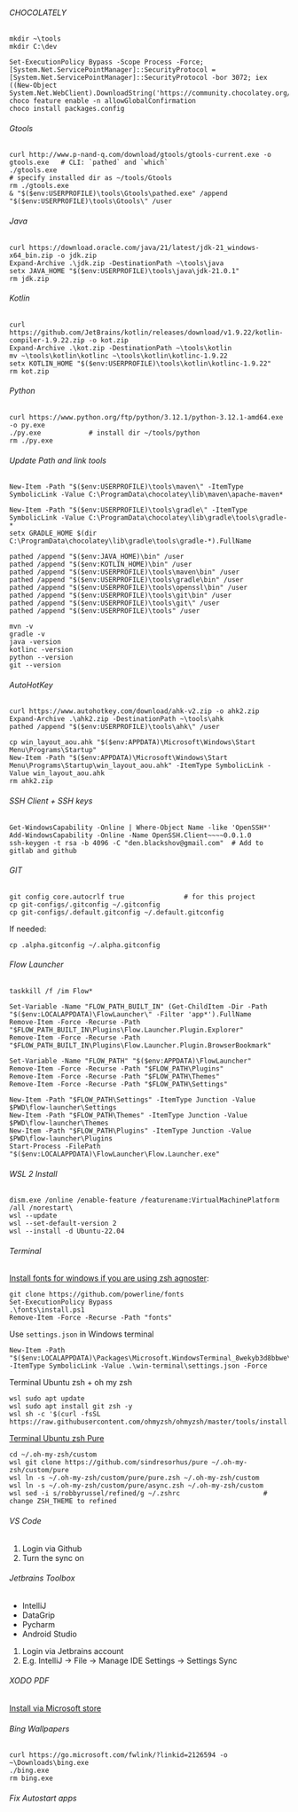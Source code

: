 ###### CHOCOLATELY
    mkdir ~\tools
    mkdir C:\dev

    Set-ExecutionPolicy Bypass -Scope Process -Force; [System.Net.ServicePointManager]::SecurityProtocol = [System.Net.ServicePointManager]::SecurityProtocol -bor 3072; iex ((New-Object System.Net.WebClient).DownloadString('https://community.chocolatey.org/install.ps1'))
    choco feature enable -n allowGlobalConfirmation
    choco install packages.config

###### Gtools 
    curl http://www.p-nand-q.com/download/gtools/gtools-current.exe -o gtools.exe   # CLI: `pathed` and `which`
    ./gtools.exe                                                                    # specify installed dir as ~/tools/Gtools
    rm ./gtools.exe                                                                 
    & "$($env:USERPROFILE)\tools\Gtools\pathed.exe" /append "$($env:USERPROFILE)\tools\Gtools\" /user

###### Java
    curl https://download.oracle.com/java/21/latest/jdk-21_windows-x64_bin.zip -o jdk.zip
    Expand-Archive .\jdk.zip -DestinationPath ~\tools\java
    setx JAVA_HOME "$($env:USERPROFILE)\tools\java\jdk-21.0.1"
    rm jdk.zip

###### Kotlin
    curl https://github.com/JetBrains/kotlin/releases/download/v1.9.22/kotlin-compiler-1.9.22.zip -o kot.zip
    Expand-Archive .\kot.zip -DestinationPath ~\tools\kotlin
    mv ~\tools\kotlin\kotlinc ~\tools\kotlin\kotlinc-1.9.22
    setx KOTLIN_HOME "$($env:USERPROFILE)\tools\kotlin\kotlinc-1.9.22"
    rm kot.zip

###### Python
    curl https://www.python.org/ftp/python/3.12.1/python-3.12.1-amd64.exe -o py.exe
    ./py.exe            # install dir ~/tools/python 
    rm ./py.exe

###### Update Path and link tools
    New-Item -Path "$($env:USERPROFILE)\tools\maven\" -ItemType SymbolicLink -Value C:\ProgramData\chocolatey\lib\maven\apache-maven*

    New-Item -Path "$($env:USERPROFILE)\tools\gradle\" -ItemType SymbolicLink -Value C:\ProgramData\chocolatey\lib\gradle\tools\gradle-*
    setx GRADLE_HOME $(dir C:\ProgramData\chocolatey\lib\gradle\tools\gradle-*).FullName

    pathed /append "$($env:JAVA_HOME)\bin" /user
    pathed /append "$($env:KOTLIN_HOME)\bin" /user   
    pathed /append "$($env:USERPROFILE)\tools\maven\bin" /user 
    pathed /append "$($env:USERPROFILE)\tools\gradle\bin" /user
    pathed /append "$($env:USERPROFILE)\tools\openssl\bin" /user
    pathed /append "$($env:USERPROFILE)\tools\git\bin" /user
    pathed /append "$($env:USERPROFILE)\tools\git\" /user 
    pathed /append "$($env:USERPROFILE)\tools" /user

    mvn -v
    gradle -v
    java -version
    kotlinc -version
    python --version
    git --version

###### AutoHotKey    
    curl https://www.autohotkey.com/download/ahk-v2.zip -o ahk2.zip
    Expand-Archive .\ahk2.zip -DestinationPath ~\tools\ahk
    pathed /append "$($env:USERPROFILE)\tools\ahk\" /user

    cp win_layout_aou.ahk "$($env:APPDATA)\Microsoft\Windows\Start Menu\Programs\Startup"
    New-Item -Path "$($env:APPDATA)\Microsoft\Windows\Start Menu\Programs\Startup\win_layout_aou.ahk" -ItemType SymbolicLink -Value win_layout_aou.ahk
    rm ahk2.zip

###### SSH Client + SSH keys
    Get-WindowsCapability -Online | Where-Object Name -like 'OpenSSH*'
    Add-WindowsCapability -Online -Name OpenSSH.Client~~~~0.0.1.0
    ssh-keygen -t rsa -b 4096 -C "den.blackshov@gmail.com"  # Add to gitlab and github

###### GIT
    git config core.autocrlf true               # for this project
    cp git-configs/.gitconfig ~/.gitconfig
    cp git-configs/.default.gitconfig ~/.default.gitconfig

If needed:

    cp .alpha.gitconfig ~/.alpha.gitconfig

###### Flow Launcher
    taskkill /f /im Flow*

    Set-Variable -Name "FLOW_PATH_BUILT_IN" (Get-ChildItem -Dir -Path "$($env:LOCALAPPDATA)\FlowLauncher\" -Filter 'app*').FullName
    Remove-Item -Force -Recurse -Path "$FLOW_PATH_BUILT_IN\Plugins\Flow.Launcher.Plugin.Explorer" 
    Remove-Item -Force -Recurse -Path "$FLOW_PATH_BUILT_IN\Plugins\Flow.Launcher.Plugin.BrowserBookmark"

    Set-Variable -Name "FLOW_PATH" "$($env:APPDATA)\FlowLauncher"
    Remove-Item -Force -Recurse -Path "$FLOW_PATH\Plugins" 
    Remove-Item -Force -Recurse -Path "$FLOW_PATH\Themes"
    Remove-Item -Force -Recurse -Path "$FLOW_PATH\Settings"

    New-Item -Path "$FLOW_PATH\Settings" -ItemType Junction -Value $PWD\flow-launcher\Settings
    New-Item -Path "$FLOW_PATH\Themes" -ItemType Junction -Value $PWD\flow-launcher\Themes
    New-Item -Path "$FLOW_PATH\Plugins" -ItemType Junction -Value $PWD\flow-launcher\Plugins
    Start-Process -FilePath "$($env:LOCALAPPDATA)\FlowLauncher\Flow.Launcher.exe"

###### WSL 2 Install
    dism.exe /online /enable-feature /featurename:VirtualMachinePlatform /all /norestart\
    wsl --update
    wsl --set-default-version 2
    wsl --install -d Ubuntu-22.04

###### Terminal
[Install fonts for windows if you are using zsh agnoster](https://slmeng.medium.com/how-to-install-powerline-fonts-in-windows-b2eedecace58):

    git clone https://github.com/powerline/fonts
    Set-ExecutionPolicy Bypass
    .\fonts\install.ps1
    Remove-Item -Force -Recurse -Path "fonts" 
 

Use `settings.json` in Windows terminal

    New-Item -Path "$($env:LOCALAPPDATA)\Packages\Microsoft.WindowsTerminal_8wekyb3d8bbwe\LocalState\settings.json" -ItemType SymbolicLink -Value .\win-terminal\settings.json -Force

Terminal Ubuntu zsh + oh my zsh

    wsl sudo apt update
    wsl sudo apt install git zsh -y
    wsl sh -c '$(curl -fsSL https://raw.githubusercontent.com/ohmyzsh/ohmyzsh/master/tools/install.sh)'


[Terminal Ubuntu zsh Pure](https://turlucode.com/oh-my-zsh-installation-guide/)

    cd ~/.oh-my-zsh/custom
    wsl git clone https://github.com/sindresorhus/pure ~/.oh-my-zsh/custom/pure
    wsl ln -s ~/.oh-my-zsh/custom/pure/pure.zsh ~/.oh-my-zsh/custom
    wsl ln -s ~/.oh-my-zsh/custom/pure/async.zsh ~/.oh-my-zsh/custom
    wsl sed -i s/robbyrussel/refined/g ~/.zshrc                     # change ZSH_THEME to refined

###### VS Code
1. Login via Github
2. Turn the sync on

###### Jetbrains Toolbox ###

- IntelliJ
- DataGrip
- Pycharm
- Android Studio

1. Login via Jetbrains account
2. E.g. IntelliJ -> File -> Manage IDE Settings -> Settings Sync



###### XODO PDF
[Install via Microsoft store](ms-windows-store://pdp?hl=en-us&gl=ps&productid=9WZDNCRDJXP4&mode=mini&pos=5%2C6%2C1920%2C902&referrer=storeforweb&source=https%3A%2F%2Fwww.google.com%2F)

###### Bing Wallpapers
    curl https://go.microsoft.com/fwlink/?linkid=2126594 -o ~\Downloads\bing.exe
    ./bing.exe
    rm bing.exe

###### Fix Autostart apps
